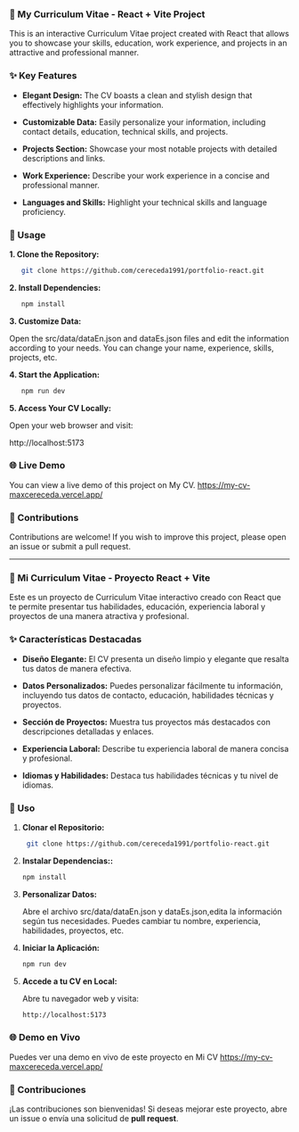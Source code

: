 ### 📄 My Curriculum Vitae - React + Vite Project
This is an interactive Curriculum Vitae project created with React that allows you to showcase your skills, education, work experience, and projects in an attractive and professional manner.

### ✨ Key Features
- **Elegant Design:** The CV boasts a clean and stylish design that effectively highlights your information.

- **Customizable Data:** Easily personalize your information, including contact details, education, technical skills, and projects.

- **Projects Section:** Showcase your most notable projects with detailed descriptions and links.

- **Work Experience:** Describe your work experience in a concise and professional manner.

- **Languages and Skills:** Highlight your technical skills and language proficiency.

### 🚀 Usage
**1. Clone the Repository:**

 ```bash
    git clone https://github.com/cereceda1991/portfolio-react.git
```

**2. Install Dependencies:**

 ```bash
    npm install
  ```
**3. Customize Data:**

Open the src/data/dataEn.json and dataEs.json files and edit the information according to your needs. You can change your name, experience, skills, projects, etc.

**4. Start the Application:**

```bash
   npm run dev
  ```
**5. Access Your CV Locally:**

  Open your web browser and visit:
    
   http://localhost:5173


### 🌐 Live Demo
You can view a live demo of this project on My CV.
https://my-cv-maxcereceda.vercel.app/

### 🤝 Contributions
Contributions are welcome! If you wish to improve this project, please open an issue or submit a pull request.

---
### 📄 Mi Curriculum Vitae - Proyecto React + Vite
Este es un proyecto de Curriculum Vitae interactivo creado con React que te permite presentar tus habilidades, educación, experiencia laboral y proyectos de una manera atractiva y profesional.

### ✨ Características Destacadas

- **Diseño Elegante:** El CV presenta un diseño limpio y elegante que resalta tus datos de manera efectiva.

- **Datos Personalizados:** Puedes personalizar fácilmente tu información, incluyendo tus datos de contacto, educación, habilidades técnicas y proyectos.

- **Sección de Proyectos:** Muestra tus proyectos más destacados con descripciones detalladas y enlaces.

- **Experiencia Laboral:** Describe tu experiencia laboral de manera concisa y profesional.

- **Idiomas y Habilidades:** Destaca tus habilidades técnicas y tu nivel de idiomas.

### 🚀 Uso

1. **Clonar el Repositorio:**

   ```bash
    git clone https://github.com/cereceda1991/portfolio-react.git

   ```

2. **Instalar Dependencias::**

   ```bash
   npm install

   ```

3. **Personalizar Datos:**

    Abre el archivo src/data/dataEn.json y dataEs.json,edita la información según tus necesidades. Puedes cambiar tu nombre, experiencia, habilidades, proyectos, etc.

4. **Iniciar la Aplicación:**

   ```bash
   npm run dev
   ```
5. **Accede a tu CV en Local:**

    Abre tu navegador web y visita:

   ```bash
   http://localhost:5173
   ```
 

### 🌐 Demo en Vivo
Puedes ver una demo en vivo de este proyecto en Mi CV 
https://my-cv-maxcereceda.vercel.app/ 

### 🤝 Contribuciones
¡Las contribuciones son bienvenidas! Si deseas mejorar este proyecto, abre un issue o envía una solicitud de **pull request**.



